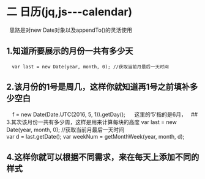 # 二 日历(jq,js---calendar)
     思路是对new Date对象以及appendTo()的灵活使用
     
   ## 1.知道所要展示的月份一共有多少天
      var last = new Date(year, month, 0); //获取当前月最后一天时间  
   ## 2.该月份的1号是周几，这样你就知道再1号之前填补多少空白
      f = new Date(Date.UTC(2016, 5, 1)).getDay();
      这里的‘5’指的是6月，
   ## 3.其次该月份一共有多少周，这样是用来计算每块的高度 
      var last = new Date(year, month, 0); //获取当前月最后一天时间  
		    var d = last.getDate();
		    var weekNum = getMonthWeek(year, month, d);
   ## 4.这样你就可以根据不同需求，来在每天上添加不同的样式
     